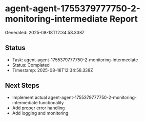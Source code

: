 # agent-agent-1755379777750-2-monitoring-intermediate Report

Generated: 2025-08-18T12:34:58.338Z

## Status
- Task: agent-agent-1755379777750-2-monitoring-intermediate
- Status: Completed
- Timestamp: 2025-08-18T12:34:58.338Z

## Next Steps
- Implement actual agent-agent-1755379777750-2-monitoring-intermediate functionality
- Add proper error handling
- Add logging and monitoring
